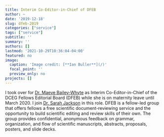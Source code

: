 ```yaml
---
title: Interim Co-Editor-in-Chief of DFEB
author: ~
date: '2019-12-18'
slug: dfeb-2019
categories: ["service"]
tags: ["service"]
subtitle: ''
summary: ''
authors: []
lastmod: '2021-10-29T10:36:04-04:00'
featured: no
image: 
  caption: 'Image credit: [**Ian Buller**](/)'
  focal_point: ''
  preview_only: no
projects: []
---
```


I took over for [Dr. Maeve Bailey-Whyte](https://cpfp.cancer.gov/about-us/cpfp-fellow/maeve-bailey-whyte) as Interim Co-Editor-in-Chief of the DCEG Fellows Editorial Board (DFEB) while she is on maternity leave until March 2020. I join [Dr. Sarah Jackson](https://dceg.cancer.gov/fellowship-training/fellowship-experience/meet-fellows/iib/jackson-sarah) in this role. DFEB is a fellow-led group that offers fellows a free scientific document-reviewing service and the opportunity to build scientific editing and review skills of their own. The group provides confidential, anonymous feedback on grammar, organization, and flow of scientific manuscripts, abstracts, proposals, posters, and slide decks.